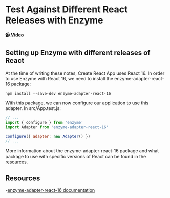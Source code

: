 # Test Against Different React Releases with Enzyme

**[📹 Video](https://egghead.io/lessons/react-test-against-different-react-releases-with-enzyme)**

## Setting up Enzyme with different releases of React

At the time of writing these notes, Create React App uses React 16. In order to use Enzyme with React 16, we need to install the enzyme-adapter-react-16 package:
```
npm install --save-dev enzyme-adapter-react-16
```
With this package, we can now configure our application to use this adapter. In src/App.test.js:
```javascript
// ...
import { configure } from 'enzyme'
import Adapter from 'enzyme-adapter-react-16'

configure({ adapter: new Adapter() })
// ...
```
More information about the enzyme-adapter-react-16 package and what package to use with specific versions of React can be found in the [resources](#resources).

## Resources
-[enzyme-adapter-react-16 documentation](https://www.npmjs.com/package/enzyme-adapter-react-16)
